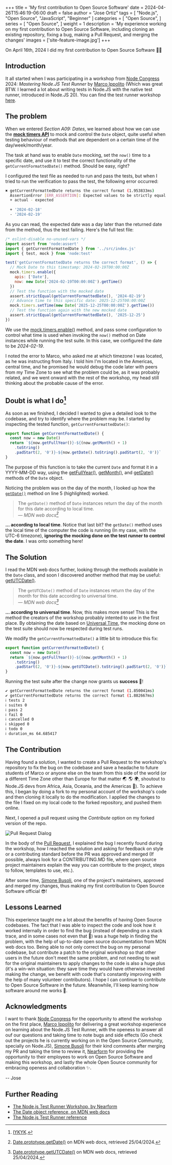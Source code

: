 +++
title = 'My first contribution to Open Source Software'
date = 2024-04-26T15:46:19-06:00
draft = false
author = "Jose Ortiz"
tags = [
    "Node.js",
    "Open Source",
    "JavaScript",
    "Beginner"
]
categories = [
    "Open Source",
]
series = [
    "Open Source",
]
weight = 1
description = 'My experience working on my first contribution to Open Source Software, including cloning an existing repository, fixing a bug, making a Pull Request, and merging the changes'
images = ['site-feature-image.jpg']
+++

On April 16th, 2024 I did my first contribution to Open Source Software 🎉🙌

## Introduction

It all started when I was participating in a workshop from [Node Congress](https://www.nodecongress.com) 2024: *Mastering Node.JS Test Runner* by [Marco Ippolito](https://www.marcoippolito.dev) (Which was great BTW. I learned a lot about writing tests in Node.JS with the native test runner, introduced in Node.JS 20). You can find the test runner workshop [here](https://github.com/nearform/node-test-runner-workshop).

<!--more-->

## The problem

When we entered *Section A09: Dates*, we learned about how we can use the [**mock timers API**](https://nodejs.org/api/test.html#timers) to mock and control the `Date` object, quite useful when testing behaviour of methods that are dependent on a certain time of the day/week/month/year.

The task at hand was to enable `Date` mocking, set the `now()` time to a specific date, and use it to test the correct functionality of the `getCurrentFormattedDate()` method. Should be easy, right?

I configured the test file as needed to run and pass the tests, but when I tried to run the verification to pass the test, the following error occurred:


```bash
✖ getCurrentFormattedDate returns the correct format (1.953833ms)
  AssertionError [ERR_ASSERTION]: Expected values to be strictly equal:
  + actual - expected
  
  + '2024-02-18'
  - '2024-02-19'
```

As you can read, the expected date was a day later than the returned date from the method, thus the test failing. Here's the full test file:

```javascript {linenos = true}
/* eslint-disable no-unused-vars */
import assert from 'node:assert'
import { getCurrentFormattedDate } from '../src/index.js'
import { test, mock } from 'node:test'

test('getCurrentFormattedDate returns the correct format', () => {
  // Mock Date to this timestamp: 2024-02-19T00:00:00Z
  mock.timers.enable({
    apis: ['Date'],
    now: new Date('2024-02-19T00:00:00Z').getTime()
  })
  // Test the function with the mocked date
  assert.strictEqual(getCurrentFormattedDate(), '2024-02-19')
  // Advance time to this specific date: 2025-12-25T00:00:00Z
  mock.timers.setTime(new Date('2025-12-25T00:00:00Z').getTime())
  // Test the function again with the new mocked date
  assert.strictEqual(getCurrentFormattedDate(), '2025-12-25')
})
```

We use the [mock.timers.enable()](https://nodejs.org/api/test.html#timersenableenableoptions) method, and pass some configuration to control what time is used when invoking the `now()` method on Date instances while running the test suite. In this case, we configured the date to be *2024-02-19*.

I noted the error to Marco, who asked me at which timezone I was located, as he was instructing from Italy. I told him I'm located in the Americas, central time, and he promised he would debug the code later with peers from my Time Zone to see what the problem could be, as it was probably related, and we went onward with the rest of the workshop, my head still thinking about the probable cause of the error.

## Doubt is what I do[^1]

[^1]: [IYKYK](https://www.youtube.com/watch?v=_c4fY552hrc).

As soon as we finished, I decided I wanted to give a detailed look to the codebase, and try to identify where the problem may be. I started by inspecting the tested function, `getCurrentFormattedDate()`:

```javascript {linenos = true hl_lines=5}
export function getCurrentFormattedDate() {
  const now = new Date()
  return `${now.getFullYear()}-${(now.getMonth() + 1)
    .toString()
    .padStart(2, '0')}-${now.getDate().toString().padStart(2, '0')}`
}
```

The purpose of this function is to take the current `Date` and format it in a YYYY-MM-DD way, using the [getFullYear()](https://developer.mozilla.org/en-US/docs/Web/JavaScript/Reference/Global_Objects/Date/getFullYear), [getMonth()](https://developer.mozilla.org/en-US/docs/Web/JavaScript/Reference/Global_Objects/Date/getMonth), and [getDate()](https://developer.mozilla.org/en-US/docs/Web/JavaScript/Reference/Global_Objects/Date/getDate) methods of the `Date` object.

Noticing the problem was on the day of the month, I looked up how the [`getDate()`](https://developer.mozilla.org/en-US/docs/Web/JavaScript/Reference/Global_Objects/Date/getDate) method on line 5 (highlighted) worked.

> The `getDate()` method of `Date` instances return the day of the month for this date according to local time.<br>
> — <cite>MDN web docs[^2]</cite>

[^2]: [Date.prototype.getDate()](https://developer.mozilla.org/en-US/docs/Web/JavaScript/Reference/Global_Objects/Date/getDate) on MDN web docs, retrieved 25/04/2024.

**... according to local time**. Notice that last bit? the `getDate()` method uses the local time of the computer the code is running (In my case, with the UTC-6 timezone), **ignoring the mocking done on the test runner to control the date**. I was onto something here!

## The Solution

I read the MDN web docs further, looking through the methods available in the `Date` class, and soon I discovered another method that may be useful: [getUTCDate()](https://developer.mozilla.org/en-US/docs/Web/JavaScript/Reference/Global_Objects/Date/getUTCDate).

> The `getUTCDate()` method of `Date` instances return the day of the month for this date according to universal time.<br>
> — <cite>MDN web docs[^3]</cite>

[^3]: [Date.prototype.getUTCDate()](https://developer.mozilla.org/en-US/docs/Web/JavaScript/Reference/Global_Objects/Date/getUTCDate) on MDN web docs, retrieved 25/04/2024.

**... according to universal time**. Now, this makes more sense! This is the method the creators of the workshop probably intented to use in the first place. By obtaining the date based on [Universal Time](https://en.wikipedia.org/wiki/Coordinated_Universal_Time), the mocking done on the test suite should now be respected during test runs.

We modify the `getCurrentFormattedDate()` a little bit to introduce this fix:

```javascript {linenos = true hl_lines=5}
export function getCurrentFormattedDate() {
  const now = new Date()
  return `${now.getFullYear()}-${(now.getMonth() + 1)
    .toString()
    .padStart(2, '0')}-${now.getUTCDate().toString().padStart(2, '0')}`
}
```

Running the test suite after the change now grants us **success** 🍾!

```bash
✔ getCurrentFormattedDate returns the correct format (1.850041ms)
✔ getCurrentFormattedDate returns the correct format (1.882667ms)
ℹ tests 2
ℹ suites 0
ℹ pass 2
ℹ fail 0
ℹ cancelled 0
ℹ skipped 0
ℹ todo 0
ℹ duration_ms 64.685417
```

## The Contribution

Having found a solution, I wanted to create a Pull Request to the workshop's repository to fix the bug on the codebase and save a headache to future students of Marco or anyone else on the team from this side of the world (or a different Time Zone other than Europe for that matter 🌏 🌎 🌍, shoutout to Node.JS devs from Africa, Asia, Oceania, and the Americas 🙌). To achieve this, I began by doing a fork to my personal account of the workshop's code and then cloning it locally to do the modification. I applied the changes to the file I fixed on my local code to the forked repository, and pushed them online.

Next, I opened a pull request using the *Contribute* option on my forked version of the repo.

![Pull Request Dialog](./images/pull-request-dialog.jpg 'The pull request dialog')


In the body of the [Pull Request](https://github.com/nearform/node-test-runner-workshop/pull/42), I explained the bug I recently found during the workshop, how I reached the solution and asking for feedback on style or a contributing standard before the PR was approved and merged (If possible, always look for a CONTRIBUTING.MD file, where open source project maintainers explain the way you can contribute to the project, steps to follow, templates to use, etc.).

After some time, [Simone Busoli](https://github.com/simoneb), one of the project's maintainers, approved and merged my changes, thus making my first contribution to Open Source Software official 😎!

## Lessons Learned

This experience taught me a lot about the benefits of having Open Source codebases. The fact that I was able to inspect the code and look how it worked internally in order to find the bug (instead of depending on a stack trace, and in some cases not even that 🧐) was a huge help in finding the problem, with the help of up-to-date open source documentation from MDN web docs too. Being able to not only correct the bug on my personal codebase, but contribute a patch to the original workshop so that other users in the future don't meet the same problem, and not needing to wait for the original maintainers to apply changes to the code is also a huge plus (it's a win-win situation: they save time they would have otherwise invested making the change, we benefit with code that's constantly improving with the help of many volunteer contributors). I hope I can continue to contribute to Open Source Software in the future. Meanwhile, I'll keep learning how software around me works 🤔.

## Acknowledgments

I want to thank [Node Congress](https://www.nodecongress.com) for the opportunity to attend the workshop on the first place, [Marco Ippolito](https://www.marcoippolito.dev) for delivering a great workshop experience on learning about the Node.JS Test Runner, with the openess to answer all ouf our questions and taking time to note bugs and side effects (Go check out the projects he is currently working on in the Open Source Community, specially on Node.JS), [Simone Busoli](https://github.com/simoneb) for their kind comments after merging my PR and taking the time to review it, [Nearform](https://www.nearform.com) for providing the opportunity to their employees to work on Open Source Software and making this workshop, and lastly the whole Open Source community for embracing openess and collaboration ✨.

-- Jose

## Further Reading

- [The Node.js Test Runner Workshop, by Nearform](https://github.com/nearform/node-test-runner-workshop)
- [The Date object reference, on MDN web docs](https://developer.mozilla.org/en-US/docs/Web/JavaScript/Reference/Global_Objects/Date)
- [The Node.js Test Runner reference](https://nodejs.org/api/test.html)
